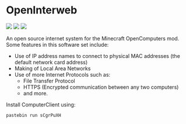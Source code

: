 # OpenInterweb
![](https://img.shields.io/badge/build-indev-yellowgreen)
![](https://img.shields.io/badge/coverage-100%25-success)
![](https://img.shields.io/badge/License-Apache--2.0-blue)

An open source internet system for the Minecraft OpenComputers mod. Some features in this software set include:

 - Use of IP address names to connect to physical MAC addresses (the default network card address)
 - Making of Local Area Networks
 - Use of more Internet Protocols such as:
	 - File Transfer Protocol
	 - HTTPS (Encrypted communication between any two computers)
	 - and more.

Install ComputerClient using:

    pastebin run sCgrPuXH
